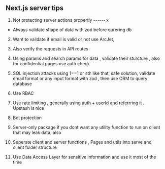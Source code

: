 ## Next.js server tips

1. Not protecting server actions propertly ------ x
- Always validate shape of data with zod before qurering db

2. Want to validate if email is valid or not use ArcJet,

3. Also verify the requests in API routes

4. Using params and search params for data , validate their sturcture ,
also for confidential pages use auth check

5. SQL injection attacks using 1==1 or sth like that, 
safe solution, validate email format or any input format with zod , then use ORM to query database

6. Use RBAC 

7. Use rate limiting , generally using auth + userId and referrring it . Upstash is nice

8. Bot protection 

9. Server-only package if you dont want any utility function to run on client that may leak data, 
also

10. Seperate client and server functions , Pages and utils into serve and client folder structure

11. Use Data Access Layer for sensitive information and use it most of the time
